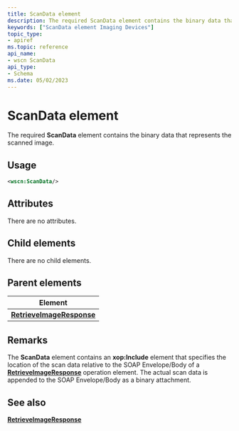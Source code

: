 ```yaml
---
title: ScanData element
description: The required ScanData element contains the binary data that represents the scanned image.
keywords: ["ScanData element Imaging Devices"]
topic_type:
- apiref
ms.topic: reference
api_name:
- wscn ScanData
api_type:
- Schema
ms.date: 05/02/2023
---
```


# ScanData element

The required **ScanData** element contains the binary data that represents the scanned image.

## Usage

```xml
<wscn:ScanData/>
```

## Attributes

There are no attributes.

## Child elements

There are no child elements.

## Parent elements

| Element |
|--|
| [**RetrieveImageResponse**](retrieveimageresponse.md) |

## Remarks

The **ScanData** element contains an **xop:Include** element that specifies the location of the scan data relative to the SOAP Envelope/Body of a [**RetrieveImageResponse**](retrieveimageresponse.md) operation element. The actual scan data is appended to the SOAP Envelope/Body as a binary attachment.

## See also

[**RetrieveImageResponse**](retrieveimageresponse.md)
